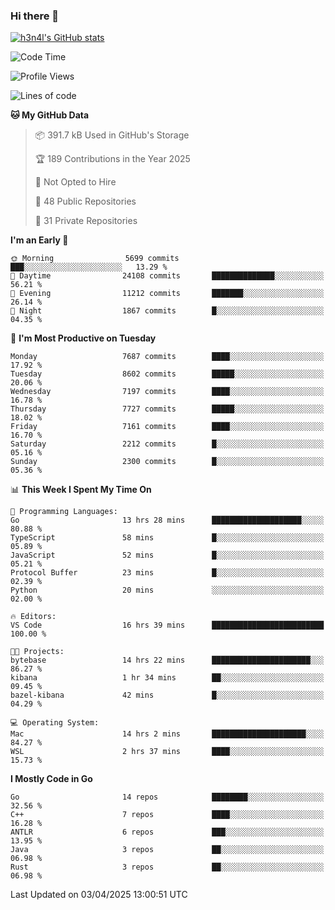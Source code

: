 ### Hi there 👋

[![h3n4l's GitHub stats](https://github-readme-stats.vercel.app/api?username=h3n4l&count_private=true&show_icons=true&theme=radical)](https://github.com/h3n4l/github-readme-stats)

<!--START_SECTION:waka-->
![Code Time](http://img.shields.io/badge/Code%20Time-2%2C130%20hrs%2056%20mins-blue)

![Profile Views](http://img.shields.io/badge/Profile%20Views-0-blue)

![Lines of code](https://img.shields.io/badge/From%20Hello%20World%20I%27ve%20Written-14.7%20million%20lines%20of%20code-blue)

**🐱 My GitHub Data** 

> 📦 391.7 kB Used in GitHub's Storage 
 > 
> 🏆 189 Contributions in the Year 2025
 > 
> 🚫 Not Opted to Hire
 > 
> 📜 48 Public Repositories 
 > 
> 🔑 31 Private Repositories 
 > 
**I'm an Early 🐤** 

```text
🌞 Morning                5699 commits        ███░░░░░░░░░░░░░░░░░░░░░░   13.29 % 
🌆 Daytime                24108 commits       ██████████████░░░░░░░░░░░   56.21 % 
🌃 Evening                11212 commits       ███████░░░░░░░░░░░░░░░░░░   26.14 % 
🌙 Night                  1867 commits        █░░░░░░░░░░░░░░░░░░░░░░░░   04.35 % 
```
📅 **I'm Most Productive on Tuesday** 

```text
Monday                   7687 commits        ████░░░░░░░░░░░░░░░░░░░░░   17.92 % 
Tuesday                  8602 commits        █████░░░░░░░░░░░░░░░░░░░░   20.06 % 
Wednesday                7197 commits        ████░░░░░░░░░░░░░░░░░░░░░   16.78 % 
Thursday                 7727 commits        █████░░░░░░░░░░░░░░░░░░░░   18.02 % 
Friday                   7161 commits        ████░░░░░░░░░░░░░░░░░░░░░   16.70 % 
Saturday                 2212 commits        █░░░░░░░░░░░░░░░░░░░░░░░░   05.16 % 
Sunday                   2300 commits        █░░░░░░░░░░░░░░░░░░░░░░░░   05.36 % 
```


📊 **This Week I Spent My Time On** 

```text
💬 Programming Languages: 
Go                       13 hrs 28 mins      ████████████████████░░░░░   80.88 % 
TypeScript               58 mins             █░░░░░░░░░░░░░░░░░░░░░░░░   05.89 % 
JavaScript               52 mins             █░░░░░░░░░░░░░░░░░░░░░░░░   05.21 % 
Protocol Buffer          23 mins             █░░░░░░░░░░░░░░░░░░░░░░░░   02.39 % 
Python                   20 mins             ░░░░░░░░░░░░░░░░░░░░░░░░░   02.00 % 

🔥 Editors: 
VS Code                  16 hrs 39 mins      █████████████████████████   100.00 % 

🐱‍💻 Projects: 
bytebase                 14 hrs 22 mins      ██████████████████████░░░   86.27 % 
kibana                   1 hr 34 mins        ██░░░░░░░░░░░░░░░░░░░░░░░   09.45 % 
bazel-kibana             42 mins             █░░░░░░░░░░░░░░░░░░░░░░░░   04.29 % 

💻 Operating System: 
Mac                      14 hrs 2 mins       █████████████████████░░░░   84.27 % 
WSL                      2 hrs 37 mins       ████░░░░░░░░░░░░░░░░░░░░░   15.73 % 
```

**I Mostly Code in Go** 

```text
Go                       14 repos            ████████░░░░░░░░░░░░░░░░░   32.56 % 
C++                      7 repos             ████░░░░░░░░░░░░░░░░░░░░░   16.28 % 
ANTLR                    6 repos             ███░░░░░░░░░░░░░░░░░░░░░░   13.95 % 
Java                     3 repos             ██░░░░░░░░░░░░░░░░░░░░░░░   06.98 % 
Rust                     3 repos             ██░░░░░░░░░░░░░░░░░░░░░░░   06.98 % 
```




 Last Updated on 03/04/2025 13:00:51 UTC
<!--END_SECTION:waka-->

